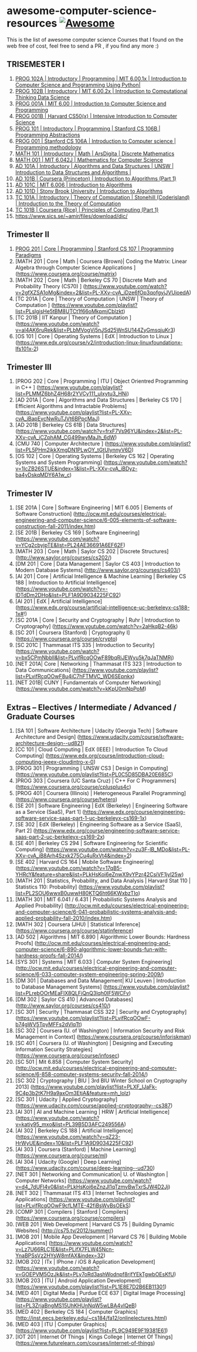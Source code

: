 # awesome-computer-science-resources [![Awesome](https://cdn.rawgit.com/sindresorhus/awesome/d7305f38d29fed78fa85652e3a63e154dd8e8829/media/badge.svg)](https://github.com/sindresorhus/awesome)

This is the list of awesome computer science Courses that I found on the web free of cost, feel free to send a PR , if you find any more :)

## TRISEMESTER I

  1. [PROG 102A | Introductory | Programming | MIT 6.00.1x | Introduction to Computer Science and Programming Using Python| ](https://www.edx.org/course/introduction-computer-science-mitx-6-00-1x-6#)
  2. [PROG 102B | Introductory | MIT 6.00.2x | Introduction to Computational Thinking Data Science ](https://www.edx.org/course/introduction-computational-thinking-data-mitx-6-00-2x-3#)
  3. [PROG 001A | MIT 6.00 | Introduction to Computer Science and Programming](http://ocw.mit.edu/courses/electrical-engineering-and-computer-science/6-00sc-introduction-to-computer-science-and-programming-spring-2011/)
  4. [PROG 001B | Harvard CS50(x) | Intensive Introduction to Computer Science ](https://www.edx.org/course/introduction-computer-science-harvardx-cs50x#.VST3yxPF_7c)
  5. [PROG 101  | Introductory | Programming | Stanford CS 106B | Programming Abstractions](https://www.youtube.com/view_play_list?p=FE6E58F856038C69)
  6. [PROG 001  | Stanford CS 106A | Introduction to Computer science | Programming methodology](https://see.stanford.edu/Course/CS106A)
  7. [MATH 101  | Introductory | Math | ArsDigita | Discrete Mathematics ](https://www.youtube.com/watch?v=h_9WjWENWV8&feature=share&list=PLTdIp1DywMlUpLHEg3ADhE6rrxhW_T5Rx)
  8. [MATH 001  | MIT 6.042J | Mathematics for Computer Science](http://ocw.mit.edu/courses/electrical-engineering-and-computer-science/6-042j-mathematics-for-computer-science-fall-2010/)
  9. [AD 101A   | Introductory | Algorithms and Data Structures | UNSW | Introduction to Data Structures and Algorithms | ](https://www.youtube.com/watch?v=RpRRUQFbePU&list=PLE621E25B3BF8B9D1)
  10. [AD 101B  | Coursera (Princeton) | Introduction to Algorithms (Part 1)](https://www.coursera.org/course/algs4partI)
  11. [AD 101C  | MIT 6.006 | Introduction to Algorithms ](http://ocw.mit.edu/courses/electrical-engineering-and-computer-science/6-006-introduction-to-algorithms-fall-2011/) 
  12. [AD 101D  | Stony Brook University | Introduction to Algorithms ](https://www.youtube.com/watch?v=ZFjhkohHdAA&list=PLOtl7M3yp-DV69F32zdK7YJcNXpTunF2b)
  13. [TC 101A  | Introductory | Theory of Computation | Stonehill (Coderisland) | Introduction to the Theory of Computation ](https://www.youtube.com/playlist?list=PL601FC994BDD963E4)
  14. [TC 101B  | Coursera (Rice) | Principles of Computing (Part 1) ](https://www.coursera.org/learn/principles-of-computing-1)
  15. https://www.sics.se/~amir/files/download/dic/ 
  
## Trimester II 
  
  1. [PROG 201 | Core | Programming | Stanford CS 107 | Programming Paradigms ](https://www.youtube.com/playlist?list=PL9D558D49CA734A02) 
  2. [MATH 201  | Core | Math        | Coursera (Brown)| Coding the Matrix: Linear Algebra through Computer Science Applications ] (https://www.coursera.org/course/matrix)                                                                                       
  3. [MATH 202  | Core | Math        | Berkeley CS 70  | Discrete Math and Probability Theory (CS70)                             ] (https://www.youtube.com/watch?v=2gfXZSA1oMg&index=2&list=PL-XXv-cvA_iDze6fOp3qofgyjJVUioedA)
  4. [TC 201A   | Core | Theory of Computation | UNSW  | Theory of Computation                                                   ] (https://www.youtube.com/playlist?list=PLslgisHe5tBM8UTCt1f66oMkpmjCblzkt)
  5. [TC 201B   |  IIT Kanpur                  | Theory of Computation                                                           ] (https://www.youtube.com/watch?v=al4AK6ruRek&list=PLbMVogVj5nJSd25WnSU144ZyGmsqjuKr3)
  6. [OS 101    | Core | Operating Systems     | EdX                         | Introduction to Linux                             ] (https://www.edx.org/course/v2/introduction-linux-linuxfoundationx-lfs101x-2)

## Trimester III

  1. [PROG 202 | Core | Programming           | ITU                         | Object Orientred Programming in C++ ] (https://www.youtube.com/playlist?list=PLMMZ6bhZ4H68r2YVCy111_uIxytu3_HNi)
  2. [AD 201A  | Core | Algorithms and Data Structures | Berkeley CS 170    | Efficient Algorithms and Intractable Problems]             (https://www.youtube.com/playlist?list=PL-XXv-cvA_iBapEvcNwRuTJVt6BPpcMaJ)
  3. [AD 201B  | Berkeley CS 61B                                            | Data Structures]
 (https://www.youtube.com/watch?v=frxF7Vs96YU&index=2&list=PL-XXv-cvA_iCZphAM_CG499wyMaJh_6dW)
  4. [CMU 740  | Computer Architecture                                                   ]
  (https://www.youtube.com/playlist?list=PL5PHm2jkkXmgDN1PLwOY_tGtUlynnyV6D)
  5. [OS 102   | Core | Operating Systems     | Berkeley CS 162             | Operating Systems and System Programming]
  (https://www.youtube.com/watch?v=1IcZB26STUE&index=1&list=PL-XXv-cvA_iBDyz-ba4yDskqMDY6A1w_c)  
  
## Trimester IV

  1. [SE 201A  | Core  | Software Engineering | MIT 6.005                   | Elements of Software Construction]
  (http://ocw.mit.edu/courses/electrical-engineering-and-computer-science/6-005-elements-of-software-construction-fall-2011/index.htm)
  2. [SE 201B  | Berkeley CS 169              | Software Engineering]
  (https://www.youtube.com/watch?v=YCg2cbyjpTE&list=PL24AE36691A6EF62F)
  3. [MATH 203 | Core  | Math                 | Saylor CS 202               | Discrete Structures]
  (http://www.saylor.org/courses/cs202/)
  4. [DM 201   | Core  | Data Management      | Saylor CS 403               | Introduction to Modern Database Systems]
  (http://www.saylor.org/courses/cs403/)
  5. [AI 201   | Core  | Artificial Intelligence & Machine Learning | Berkeley CS 188 | Introduction to Artificial Intelligence]
  (https://www.youtube.com/watch?v=-IDTdDm2DHo&list=PLF1A9D9034225FC92)  
  6. [AI 201   | EdX   | Artificial Intelligence]
  (https://www.edx.org/course/artificial-intelligence-uc-berkeleyx-cs188-1x#!)
  7. [SC 201A  | Core  | Security and Cryptography  | Ruhr                  | Introduction to Cryptography]
  (https://www.youtube.com/watch?v=2aHkqB2-46k)
  8. [SC 201   | Coursera (Stanford)                                         | Cryptography I]
  (https://www.coursera.org/course/crypto)
  9. [SC 201C  | Thammasat ITS 335                                           | Introduction to Security]
  (https://www.youtube.com/watch?v=bx5CPmNbblI&list=PLvifRcqOOwF89bqRiJEWyu5k7qJaTNMRj)
  10. [NET 201A| Core  | Networking           | Thammasat ITS 323           | Introduction to Data Communications]
  (https://www.youtube.com/playlist?list=PLvifRcqOOwF8u4iC7hFTMVC_WD6SEpnkx)
  11. [NET 201B| CUNY                                                       | Fundamentals of Computer Networking]
  (https://www.youtube.com/watch?v=kKpU0mNpPoM)
  
## Extras – Electives / Intermediate / Advanced / Graduate Courses

  1. [SA 101   | Software Architecture        | Udacity (Georgia Tech)      | Software Architecture and Design]
  (https://www.udacity.com/course/software-architecture-design--ud821)
  2. [CC 101   | Cloud Computing              | EdX (IEEE)                  | Introduction To Cloud Computing]
  (https://www.edx.org/course/introduction-cloud-computing-ieeex-cloudintro-x-0)
  3. [PROG 301 | Programming                  | UNSW CS3                    | Design in Computing]
  (https://www.youtube.com/playlist?list=PL0C5D85DBA20E685C)
  4. ]PROG 303  | Coursera (UC Santa Cruz)     | C++ For C Programmers]
  (https://www.coursera.org/course/cplusplus4c)
  5. [PROG 401  | Coursera (Illinois)          | Heterogeneous Parallel Programming]
  (https://www.coursera.org/course/hetero)
  6. [SE 201    | Software Engineering         | EdX (Berkeley)             | Engineering Software as a Service (SaaS), Part 1]
  (https://www.edx.org/course/engineering-software-service-saas-part-1-uc-berkeleyx-cs169-1x)
  7. [SE 302    | EdX (Berkeley)               | Engineering Software as a Service (SaaS), Part 2]
  (https://www.edx.org/course/engineering-software-service-saas-part-2-uc-berkeleyx-cs169-2x)
  8. [SE 401    | Berkeley CS 294              | Software Engineering for Scientific Computing]
  (https://www.youtube.com/watch?v=zu3F-lB_MDo&list=PL-XXv-cvA_iB8Arh4Szxk275Cu4uRxVt4&index=2)
  9. [SE 402    | Harvard CS 164               | Mobile Software Engineering]
  (https://www.youtube.com/watch?v=17qB5-YHRcY&feature=share&list=PLkHsKoi6eZnwX9vYPzr42CsiVF1jyl25w)
  10. [MATH 201  | Statistics, Probability, and Data Analysis | Harvard Stat 110 | Statistics 110: Probability]
  (https://www.youtube.com/playlist?list=PL2SOU6wwxB0uwwH80KTQ6ht66KWxbzTIo)
  11. [MATH 301  | MIT 6.041 / 6.431           | Probabilistic Systems Analysis and Applied Probability]
  (http://ocw.mit.edu/courses/electrical-engineering-and-computer-science/6-041-probabilistic-systems-analysis-and-applied-probability-fall-2010/index.htm)
  12. [MATH 302  | Coursera (JHU)              | Statistical Inference]
  (https://www.coursera.org/course/statinference)
  13. [AD 502    | Algorithms                  | MIT 6.890                   | Algorithmic Lower Bounds: Hardness Proofs]
  (http://ocw.mit.edu/courses/electrical-engineering-and-computer-science/6-890-algorithmic-lower-bounds-fun-with-hardness-proofs-fall-2014/)
  14. [SYS 301   | Systems                     | MIT 6.033                   | Computer System Engineering]
  (http://ocw.mit.edu/courses/electrical-engineering-and-computer-science/6-033-computer-system-engineering-spring-2009/)
  15. [DM 301    | Databases and Data Management| KU Leuven                  | Introduction to Database Management Systems]
  (https://www.youtube.com/playlist?list=PLrebOOrMEaFlX8QLFiQnQ3lqh0IF5WCFv)
  16. [DM 302    | Saylor CS 410               | Advanced Databases]
  (http://www.saylor.org/courses/cs410/)
  17. [SC 301    | Security                    | Thammasat CSS 322           | Security and Cryptography]
  (https://www.youtube.com/playlist?list=PLvifRcqOOwF-b74gWV5TpyMFFs2dVlqTt)
  18. [SC 302    | Coursera (U. of Washington) | Information Security and Risk Management in Context]
  (https://www.coursera.org/course/inforiskman)
  19. [SC 401    | Coursera (U. of Washington) | Designing and Executing Information Security Strategies]
  (https://www.coursera.org/course/infosec)
  20. [SC 501    | Mit 6.858                   | Computer System Security]
  (http://ocw.mit.edu/courses/electrical-engineering-and-computer-science/6-858-computer-systems-security-fall-2014/)
  21. [SC 302    | Cryptography                | BIU                         | 3rd BIU Winter School on Cryptography 2013]
  (https://www.youtube.com/playlist?list=PLXF_IJaFk-9C4p3b2tK7H9a9axOm3EtjA&feature=mh_lolz)
  22. [SC 301    | Udacity                     | Applied Cryptography]
  (https://www.udacity.com/course/applied-cryptography--cs387)
  23. [AI 301    | AI and Machine Learning     | HRW                         | Artificial Intelligence]
  (https://www.youtube.com/watch?v=katiy95_mxo&list=PL39B5D3AFC249556A)
  24. [AI 302    | Berkeley CS 188             | Artificial Intelligence]
  (https://www.youtube.com/watch?v=qZ23-HrWyUE&index=10&list=PLF1A9D9034225FC92)
  25. [AI 303    | Coursera (Stanford)         | Machine Learning]
  (https://www.coursera.org/course/ml)
  26. [AI 304    | Udacity (Google)            | Deep Learning]
  (https://www.udacity.com/course/deep-learning--ud730)
  27. [NET 301   | Networking and Communication| U. of Washington            | Computer Networks]
  (https://www.youtube.com/watch?v=d4_7dUFl4v0&list=PLkHsKoi6eZnzJl1qTzmvBwTxrSJW4D2Jj)
  28. [NET 302   | Thammasat ITS 413           | Internet Technologies and Applications]
  (https://www.youtube.com/playlist?list=PLvifRcqOOwF9cfLMTE-42fiBsWvBsOEkS)
  29. [COMP 301  | Compilers                   | Stanford                    | Compilers]
  (https://www.coursera.org/course/compilers)
  30. [WEB 201   | Web Development             | Harvard CS 75               | Building Dynamic Websites]
  (http://cs75.tv/2012/summer/)
  31. [MOB 201   | Mobile App Development      | Harvard CS 76               | Building Mobile Applications]
  (https://www.youtube.com/watch?v=Lz7U66RLC1E&list=PLifX7FLW45Ncn-YnaBPSsVz2HYsW8mfAX&index=32)
  32. [MOB 202   | ITx                         | IPhone / iOS 8 Application Development]
  (https://www.youtube.com/watch?v=GOEPVM5OzJk&list=PLy7oRd3ashWodnpf8rjfYEkTgwbOEsKfU)
  33. [MOB 203   | ITU                         | Android Application Development]
  (https://www.youtube.com/playlist?list=PL1E8E7D2B6EB11301)
  34. [MED 401   | Digital Media               | Purdue ECE 637              | Digital Image Processing]
  (https://www.youtube.com/playlist?list=PL3ZrjaBngMS15UhKHUnNqW5wLBA4vlQeB)
  35. [MED 402   | Berkeley CS 184             | Computer Graphics]
  (http://inst.eecs.berkeley.edu/~cs184/fa12/onlinelectures.html)
  36. [MED 403   | ITU                         | Computer Graphics]
  (https://www.youtube.com/playlist?list=PL9C949E9F19381E61)
  37. [IOT 201   | Internet Of Things          | Kings College               | Internet Of Things]
  (https://www.futurelearn.com/courses/internet-of-things)
  
